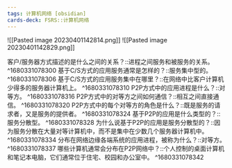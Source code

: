 ```yaml
---
tags: 计算机网络 [obsidian]
cards-deck: FSRS::计算机网络
---
```



![[Pasted image 20230401142814.png]]
![[Pasted image 20230401142829.png]]

客户/服务器方式描述的是什么之间的关系？::进程之间服务和被服务的关系。 ^1680331078300
基于C/S方式的应用服务通常是怎样的？::服务集中型的。 ^1680331078306
基于C/S方式的应用服务集中在哪里？::在网络中比客户计算机少得多的服务器计算机上。 ^1680331078310
P2P方式中的应用进程是什么？::对等方。 ^1680331078316
P2P方式中的对等方之间如何通信？::相互之间直接通信。 ^1680331078320
P2P方式中的每个对等方的角色是什么？::既是服务的请求者，又是服务的提供者。 ^1680331078324
基于P2P的应用是什么类型的？::服务分散型。 ^1680331078328
为什么说基于P2P的应用是服务分散型的？::因为服务分散在大量对等计算机中，而不是集中在少数几个服务器计算机中。 ^1680331078334
分布在网络边缘各端系统的应用进程，被称为什么？::对等方。 ^1680331078337
哪些计算机通常会分布在P2P网络中？::个人控制的桌面计算机和笔记本电脑，它们通常位于住宅、校园和办公室中。 ^1680331078342
